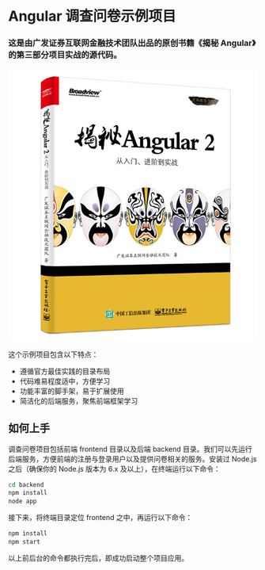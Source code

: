 # Angular 调查问卷示例项目

### 这是由广发证券互联网金融技术团队出品的原创书籍《揭秘 Angular》的第三部分项目实战的源代码。

![揭秘 Angular 封面](./angular_programming.jpg)

这个示例项目包含以下特点：

 * 遵循官方最佳实践的目录布局
 * 代码难易程度适中，方便学习
 * 功能丰富的脚手架，易于扩展使用
 * 简洁化的后端服务，聚焦前端框架学习
 

## 如何上手

调查问卷项目包括前端 frontend 目录以及后端 backend 目录。我们可以先运行后端服务，方便前端的注册与登录用户以及提供问卷相关的服务。安装过 Node.js 之后（确保你的 Node.js 版本为 6.x 及以上），在终端运行以下命令：

```bash
cd backend
npm install
node app
```

接下来，将终端目录定位 frontend 之中，再运行以下命令：

```bash
npm install
npm start
```

以上前后台的命令都执行完后，即成功启动整个项目应用。
